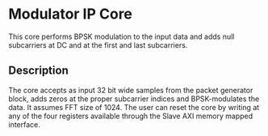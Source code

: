 # Modulator IP Core

This core performs BPSK modulation to the input data and adds null subcarriers at DC and at the first and last subcarriers.

## Description

The core accepts as input 32 bit wide samples from the packet generator block, adds zeros at the proper subcarrier indices and BPSK-modulates the data. It assumes FFT size of 1024. The user can reset the core by writing at any of the four registers available through the Slave AXI memory mapped interface.
